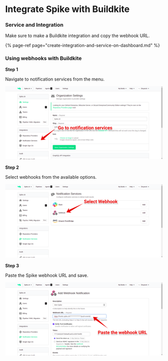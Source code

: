 # Integrate Spike with Buildkite

### Service and Integration

Make sure to make a Buildkite integration and copy the webhook URL.

{% page-ref page="create-integration-and-service-on-dashboard.md" %}



### Using webhooks with Buildkite

**Step 1**

Navigate to notification services from the menu.

![](../.gitbook/assets/image%20%28143%29.png)



**Step 2**

Select webhooks from the available options.

![](../.gitbook/assets/image%20%28144%29.png)



**Step 3**

Paste the Spike webhook URL and save.

![](../.gitbook/assets/image%20%28145%29.png)



